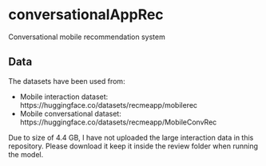 # conversationalAppRec

Conversational mobile recommendation system

## Data

The datasets have been used from:

<ul>
    <li>Mobile interaction dataset: https://huggingface.co/datasets/recmeapp/mobilerec</li>
    <li>Mobile conversational dataset: https://huggingface.co/datasets/recmeapp/MobileConvRec</li>
</ul>

Due to size of 4.4 GB, I have not uploaded the large interaction data in this repository. Please download it keep it inside the review folder when running the model.
